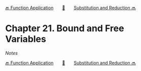 [🔙 Function Application][previous-chapter]&nbsp;&nbsp;&nbsp;&nbsp;&nbsp;&nbsp;&nbsp;[🏡][readme]&nbsp;&nbsp;&nbsp;&nbsp;&nbsp;&nbsp;&nbsp;[Substitution and Reduction 🔜][upcoming-chapter]

# Chapter 21. Bound and Free Variables

_Notes_

[🔙 Function Application][previous-chapter]&nbsp;&nbsp;&nbsp;&nbsp;&nbsp;&nbsp;&nbsp;[🏡][readme]&nbsp;&nbsp;&nbsp;&nbsp;&nbsp;&nbsp;&nbsp;[Substitution and Reduction 🔜][upcoming-chapter]

[readme]: README.md
[previous-chapter]: ch020-function-application.md
[upcoming-chapter]: ch022-substitution-and-reduction.md